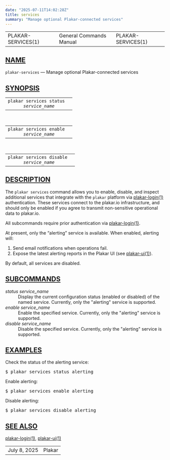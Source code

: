 ```yaml
---
date: "2025-07-11T14:02:28Z"
title: services
summary: "Manage optional Plakar-connected services"
---
```

<table class="head">
  <tr>
    <td class="head-ltitle">PLAKAR-SERVICES(1)</td>
    <td class="head-vol">General Commands Manual</td>
    <td class="head-rtitle">PLAKAR-SERVICES(1)</td>
  </tr>
</table>
<div class="manual-text">
<section class="Sh">
<h1 class="Sh" id="NAME"><a class="permalink" href="#NAME">NAME</a></h1>
<p class="Pp"><code class="Nm">plakar-services</code> &#x2014;
    <span class="Nd">Manage optional Plakar-connected services</span></p>
</section>
<section class="Sh">
<h1 class="Sh" id="SYNOPSIS"><a class="permalink" href="#SYNOPSIS">SYNOPSIS</a></h1>
<table class="Nm">
  <tr>
    <td><code class="Nm">plakar services status
      <var class="Ar">service_name</var></code></td>
    <td></td>
  </tr>
</table>
<br/>
<table class="Nm">
  <tr>
    <td><code class="Nm">plakar services enable
      <var class="Ar">service_name</var></code></td>
    <td></td>
  </tr>
</table>
<br/>
<table class="Nm">
  <tr>
    <td><code class="Nm">plakar services disable
      <var class="Ar">service_name</var></code></td>
    <td></td>
  </tr>
</table>
</section>
<section class="Sh">
<h1 class="Sh" id="DESCRIPTION"><a class="permalink" href="#DESCRIPTION">DESCRIPTION</a></h1>
<p class="Pp">The <code class="Nm">plakar services</code> command allows you to
    enable, disable, and inspect additional services that integrate with the
    <code class="Nm">plakar</code> platform via
    <a class="Xr" href="../plakar-login/">plakar-login(1)</a> authentication.
    These services connect to the plakar.io infrastructure, and should only be
    enabled if you agree to transmit non-sensitive operational data to
    plakar.io.</p>
<p class="Pp">All subcommands require prior authentication via
    <a class="Xr" href="../plakar-login/">plakar-login(1)</a>.</p>
<p class="Pp">At present, only the &#x201C;alerting&#x201D; service is
    available. When enabled, alerting will:</p>
<ol class="Bl-enum">
  <li>Send email notifications when operations fail.</li>
  <li>Expose the latest alerting reports in the Plakar UI (see
      <a class="Xr" href="../plakar-ui/">plakar-ui(1)</a>).</li>
</ol>
<p class="Pp">By default, all services are disabled.</p>
</section>
<section class="Sh">
<h1 class="Sh" id="SUBCOMMANDS"><a class="permalink" href="#SUBCOMMANDS">SUBCOMMANDS</a></h1>
<dl class="Bl-tag">
  <dt><var class="Ar">status</var> <var class="Ar">service_name</var></dt>
  <dd>Display the current configuration status (enabled or disabled) of the
      named service. Currently, only the &quot;alerting&quot; service is
      supported.</dd>
  <dt><var class="Ar">enable</var> <var class="Ar">service_name</var></dt>
  <dd>Enable the specified service. Currently, only the &quot;alerting&quot;
      service is supported.</dd>
  <dt><var class="Ar">disable</var> <var class="Ar">service_name</var></dt>
  <dd>Disable the specified service. Currently, only the &quot;alerting&quot;
      service is supported.</dd>
</dl>
</section>
<section class="Sh">
<h1 class="Sh" id="EXAMPLES"><a class="permalink" href="#EXAMPLES">EXAMPLES</a></h1>
<p class="Pp">Check the status of the alerting service:</p>
<div class="Bd Pp Bd-indent Li">
<pre>$ plakar services status alerting</pre>
</div>
<p class="Pp">Enable alerting:</p>
<div class="Bd Pp Bd-indent Li">
<pre>$ plakar services enable alerting</pre>
</div>
<p class="Pp">Disable alerting:</p>
<div class="Bd Pp Bd-indent Li">
<pre>$ plakar services disable alerting</pre>
</div>
</section>
<section class="Sh">
<h1 class="Sh" id="SEE_ALSO"><a class="permalink" href="#SEE_ALSO">SEE
  ALSO</a></h1>
<p class="Pp"><a class="Xr" href="../plakar-login/">plakar-login(1)</a>,
    <a class="Xr" href="../plakar-ui/">plakar-ui(1)</a></p>
</section>
</div>
<table class="foot">
  <tr>
    <td class="foot-date">July 8, 2025</td>
    <td class="foot-os">Plakar</td>
  </tr>
</table>
